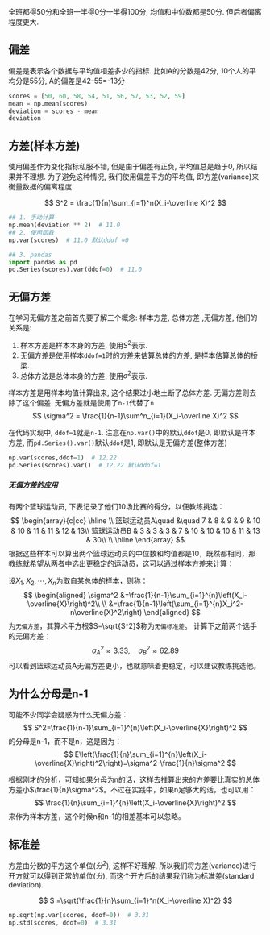 全班都得50分和全班一半得0分一半得100分, 均值和中位数都是50分. 但后者偏离程度更大.
## 偏差
偏差是表示各个数据与平均值相差多少的指标. 比如A的分数是42分, 10个人的平均分是55分, A的偏差是42-55=-13分

```python
scores = [50, 60, 58, 54, 51, 56, 57, 53, 52, 59]
mean = np.mean(scores)
deviation = scores - mean
deviation
```


## 方差(样本方差)

使用偏差作为变化指标私服不错, 但是由于偏差有正负, 平均值总是趋于0, 所以结果并不理想. 为了避免这种情况, 我们使用偏差平方的平均值, 即方差(variance)来衡量数据的偏离程度.

$$
S^2 = \frac{1}{n}\sum_{i=1}^n(X_i-\overline X)^2
$$



```python
## 1. 手动计算
np.mean(deviation ** 2)  # 11.0
## 2. 使用函数
np.var(scores)  # 11.0 默认ddof =0

## 3. pandas
import pandas as pd
pd.Series(scores).var(ddof=0)  # 11.0
```

## 无偏方差
在学习无偏方差之前首先要了解三个概念: 样本方差, 总体方差 ,无偏方差, 他们的关系是:
1. 样本方差是样本本身的方差, 使用$S^2$表示.
2. 无偏方差是使用样本`ddof=1`时的方差来估算总体的方差, 是样本估算总体的桥梁.
3. 总体方法是总体本身的方差, 使用$\sigma^2$表示.

样本方差是用样本均值计算出来, 这个结果过小地土断了总体方差. 无偏方差则去除了这个偏差.
无偏方差就是使用了`n-1`代替了`n`
$$
\sigma^2 = \frac{1}{n-1}\sum^n_{i=1}(X_i-\overline X)^2
$$

在代码实现中, `ddof=1`就是`n-1`. 注意在`np.var()`中的默认`ddof`是0, 即默认是样本方差, 而`pd.Series().var()`默认`ddof`是1, 即默认是无偏方差(整体方差)
```python
np.var(scores,ddof=1)  # 12.22
pd.Series(scores).var()  # 12.22 默认ddof=1
```


##### 无偏方差的应用
有两个篮球运动员, 下表记录了他们10场比赛的得分，以便教练挑选：
$$
\begin{array}{c|cc}
    \hline
    \\
    篮球运动员A\quad &\quad 7 & 8 & 9 & 9 & 10 & 10 & 11 & 11 & 12 & 13\\
    篮球运动员B & 3 & 3 & 3 & 7 & 10 & 10 & 10 & 11 & 13 & 30\\
    \\
    \hline
\end{array}
$$
根据这些样本可以算出两个篮球运动员的中位数和均值都是10，既然都相同，那教练就希望从两者中选出更稳定的运动员，这可以通过样本方差来计算：

设$X_1,X_2,\cdots,X_n$为取自某总体的样本，则称：
$$
\begin{aligned}
    \sigma^2
        &=\frac{1}{n-1}\sum_{i=1}^{n}\left(X_i-\overline{X}\right)^2\\
        \\
        &=\frac{1}{n-1}\left(\sum_{i=1}^{n}X_i^2-n\overline{X}^2\right)
\end{aligned}
$$
为`无偏方差`，其算术平方根$S=\sqrt{S^2}$称为`无偏标准差`。
计算下之前两个选手的无偏方差：
$$
\sigma_A^2\approx 3.33,\quad \sigma_B^2\approx 62.89
$$
可以看到篮球运动员A无偏方差更小，也就意味着更稳定，可以建议教练挑选他。

## 为什么分母是n-1

可能不少同学会疑惑为什么无偏方差：
$$
S^2=\frac{1}{n-1}\sum_{i=1}^{n}\left(X_i-\overline{X}\right)^2
$$
的分母是n-1，而不是n，这是因为：
$$
E\left(\frac{1}{n}\sum_{i=1}^{n}\left(X_i-\overline{X}\right)^2\right)=\sigma^2-\frac{1}{n}\sigma^2
$$

根据刚才的分析，可知如果分母为n的话，这样去推算出来的方差要比真实的总体方差小$\frac{1}{n}\sigma^2$。不过在实践中，如果n足够大的话，也可以用：
$$
\frac{1}{n}\sum_{i=1}^{n}\left(X_i-\overline{X}\right)^2
$$
来作为样本方差，这个时候n和n-1的相差基本可以忽略。



## 标准差
方差由分数的平方这个单位($分^2$), 这样不好理解, 所以我们将方差(variance)进行开方就可以得到正常的单位($分$), 而这个开方后的结果我们称为标准差(standard deviation).

$$
S =\sqrt{\frac{1}{n}\sum_{i=1}^n(X_i-\overline X)^2} 
$$

```python
np.sqrt(np.var(scores, ddof=0))  # 3.31
np.std(scores, ddof=0)  # 3.31
```